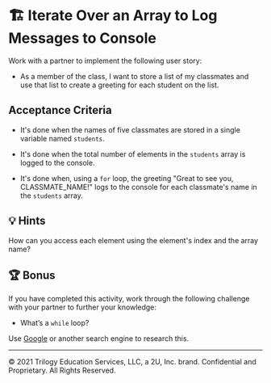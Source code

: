 # 🏗️ Iterate Over an Array to Log Messages to Console

Work with a partner to implement the following user story:

* As a member of the class, I want to store a list of my classmates and use that list to create a greeting for each student on the list. 

## Acceptance Criteria

* It's done when the names of five classmates are stored in a single variable named `students`.

* It's done when the total number of elements in the `students` array is logged to the console. 

* It's done when, using a `for` loop, the greeting "Great to see you, CLASSMATE_NAME!" logs to the console for each classmate's name in the `students` array. 

## 💡 Hints

How can you access each element using the element's index and the array name? 

## 🏆 Bonus

If you have completed this activity, work through the following challenge with your partner to further your knowledge:

* What’s a `while` loop?

Use [Google](https://www.google.com) or another search engine to research this.

---

© 2021 Trilogy Education Services, LLC, a 2U, Inc. brand. Confidential and Proprietary. All Rights Reserved.
